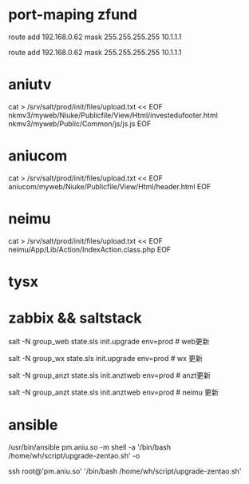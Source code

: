 # port-maping zfund

route add 192.168.0.62 mask 255.255.255.255 10.1.1.1

route add 192.168.0.62 mask 255.255.255.255 10.1.1.1

# aniutv

cat > /srv/salt/prod/init/files/upload.txt << EOF
nkmv3/myweb/Niuke/Publicfile/View/Html/investedufooter.html
nkmv3/myweb/Public/Common/js/js.js
EOF


# aniucom
cat > /srv/salt/prod/init/files/upload.txt << EOF
aniucom/myweb/Niuke/Publicfile/View/Html/header.html
EOF


# neimu

cat > /srv/salt/prod/init/files/upload.txt << EOF
neimu/App/Lib/Action/IndexAction.class.php
EOF


# tysx




# zabbix && saltstack

salt -N group_web state.sls init.upgrade env=prod   # web更新

salt -N group_wx state.sls init.upgrade env=prod    # wx 更新

salt -N group_anzt state.sls init.anztweb env=prod  # anzt更新

salt -N group_anzt state.sls init.anztweb env=prod  # neimu 更新


# ansible

/usr/bin/ansible pm.aniu.so -m shell -a '/bin/bash /home/wh/script/upgrade-zentao.sh' -o

ssh root@'pm.aniu.so' '/bin/bash /home/wh/script/upgrade-zentao.sh'
